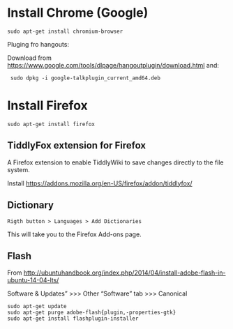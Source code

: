 Install Chrome (Google)
=======================

    sudo apt-get install chromium-browser
    
Pluging fro hangouts:

Download from <https://www.google.com/tools/dlpage/hangoutplugin/download.html> and:
    
     sudo dpkg -i google-talkplugin_current_amd64.deb 



Install Firefox
===============

    sudo apt-get install firefox



TiddlyFox extension for Firefox
-------------------------------

A Firefox extension to enable TiddlyWiki to save changes directly to the file system.

Install <https://addons.mozilla.org/en-US/firefox/addon/tiddlyfox/>

Dictionary
----------

    Rigth button > Languages > Add Dictionaries

This will take you to the Firefox Add-ons page.

Flash
------


From http://ubuntuhandbook.org/index.php/2014/04/install-adobe-flash-in-ubuntu-14-04-lts/

Software & Updates” >>> Other “Software” tab >>> Canonical

    sudo apt-get update
    sudo apt-get purge adobe-flash{plugin,-properties-gtk}
    sudo apt-get install flashplugin-installer
